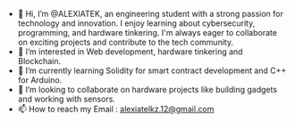 - 👋 Hi, I’m @ALEXIATEK, an engineering student with a strong passion for technology and innovation. I enjoy learning about cybersecurity, programming, and hardware tinkering. I'm always eager to collaborate on exciting projects and contribute to the tech community.
- 👀 I’m interested in Web development, hardware tinkering and Blockchain.
- 🌱 I’m currently learning Solidity for smart contract development and C++ for Arduino.
- 💞️ I’m looking to collaborate on hardware projects like building gadgets and working with sensors.
- 📫 How to reach my Email : alexiatelkz.12@gmail.com

<!---
ALEXIATEK/ALEXIATEK is a ✨ special ✨ repository because its `README.md` (this file) appears on your GitHub profile.
You can click the Preview link to take a look at your changes.
--->
